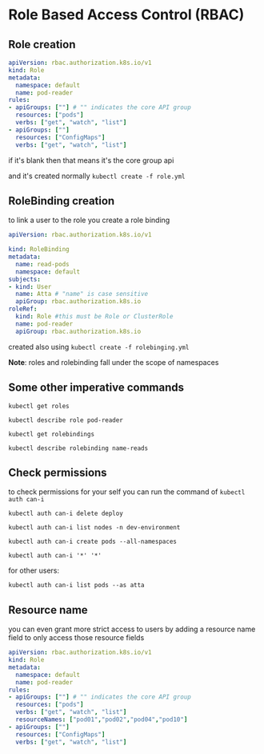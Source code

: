 # Role Based Access Control (RBAC)

## Role creation

```YAML
apiVersion: rbac.authorization.k8s.io/v1
kind: Role
metadata:
  namespace: default
  name: pod-reader
rules:
- apiGroups: [""] # "" indicates the core API group
  resources: ["pods"]
  verbs: ["get", "watch", "list"]
- apiGroups: [""]
  resources: ["ConfigMaps"]
  verbs: ["get", "watch", "list"]
```

if it's blank then that means it's the core group api

and it's created normally `kubectl create -f role.yml`

## RoleBinding creation

to link a user to the role you create a role binding 

```YAML
apiVersion: rbac.authorization.k8s.io/v1

kind: RoleBinding
metadata:
  name: read-pods
  namespace: default
subjects:
- kind: User
  name: Atta # "name" is case sensitive
  apiGroup: rbac.authorization.k8s.io
roleRef:
  kind: Role #this must be Role or ClusterRole
  name: pod-reader 
  apiGroup: rbac.authorization.k8s.io
```

created also using `kubectl create -f rolebinging.yml`

**Note**: roles and rolebinding fall under the scope of namespaces

## Some other imperative commands

`kubectl get roles `

`kubectl describe role pod-reader`

`kubectl get rolebindings`

`kubectl describe rolebinding name-reads`

## Check permissions

to check permissions for your self you can run the command of `kubectl auth can-i`

`kubectl auth can-i delete deploy`

`kubectl auth can-i list nodes -n dev-environment`

`kubectl auth can-i create pods --all-namespaces`

`kubectl auth can-i '*' '*'`

for other users:

`kubectl auth can-i list pods --as atta`

## Resource name

you can even grant more strict access to users by adding a resource name field to only access those resource fields

```YAML
apiVersion: rbac.authorization.k8s.io/v1
kind: Role
metadata:
  namespace: default
  name: pod-reader
rules:
- apiGroups: [""] # "" indicates the core API group
  resources: ["pods"]
  verbs: ["get", "watch", "list"]
  resourceNames: ["pod01","pod02","pod04","pod10"]
- apiGroups: [""]
  resources: ["ConfigMaps"]
  verbs: ["get", "watch", "list"]
```
